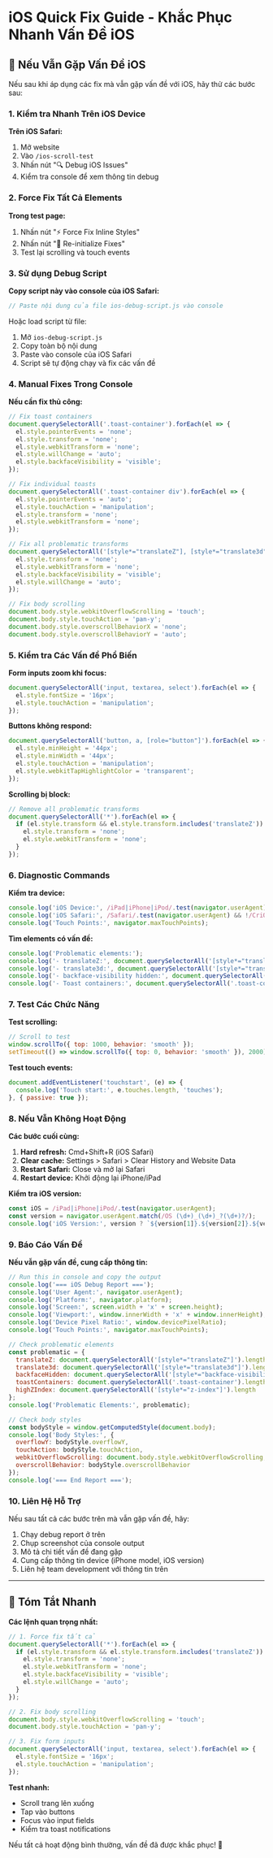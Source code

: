 # iOS Quick Fix Guide - Khắc Phục Nhanh Vấn Đề iOS

## 🚨 Nếu Vẫn Gặp Vấn Đề iOS

Nếu sau khi áp dụng các fix mà vẫn gặp vấn đề với iOS, hãy thử các bước sau:

### 1. Kiểm tra Nhanh Trên iOS Device

**Trên iOS Safari:**
1. Mở website
2. Vào `/ios-scroll-test`
3. Nhấn nút "🔍 Debug iOS Issues" 
4. Kiểm tra console để xem thông tin debug

### 2. Force Fix Tất Cả Elements

**Trong test page:**
1. Nhấn nút "⚡ Force Fix Inline Styles"
2. Nhấn nút "🔄 Re-initialize Fixes"
3. Test lại scrolling và touch events

### 3. Sử dụng Debug Script

**Copy script này vào console của iOS Safari:**

```javascript
// Paste nội dung của file ios-debug-script.js vào console
```

Hoặc load script từ file:
1. Mở `ios-debug-script.js`
2. Copy toàn bộ nội dung
3. Paste vào console của iOS Safari
4. Script sẽ tự động chạy và fix các vấn đề

### 4. Manual Fixes Trong Console

**Nếu cần fix thủ công:**

```javascript
// Fix toast containers
document.querySelectorAll('.toast-container').forEach(el => {
  el.style.pointerEvents = 'none';
  el.style.transform = 'none';
  el.style.webkitTransform = 'none';
  el.style.willChange = 'auto';
  el.style.backfaceVisibility = 'visible';
});

// Fix individual toasts
document.querySelectorAll('.toast-container div').forEach(el => {
  el.style.pointerEvents = 'auto';
  el.style.touchAction = 'manipulation';
  el.style.transform = 'none';
  el.style.webkitTransform = 'none';
});

// Fix all problematic transforms
document.querySelectorAll('[style*="translateZ"], [style*="translate3d"]').forEach(el => {
  el.style.transform = 'none';
  el.style.webkitTransform = 'none';
  el.style.backfaceVisibility = 'visible';
  el.style.willChange = 'auto';
});

// Fix body scrolling
document.body.style.webkitOverflowScrolling = 'touch';
document.body.style.touchAction = 'pan-y';
document.body.style.overscrollBehaviorX = 'none';
document.body.style.overscrollBehaviorY = 'auto';
```

### 5. Kiểm tra Các Vấn đề Phổ Biến

**Form inputs zoom khi focus:**
```javascript
document.querySelectorAll('input, textarea, select').forEach(el => {
  el.style.fontSize = '16px';
  el.style.touchAction = 'manipulation';
});
```

**Buttons không respond:**
```javascript
document.querySelectorAll('button, a, [role="button"]').forEach(el => {
  el.style.minHeight = '44px';
  el.style.minWidth = '44px';
  el.style.touchAction = 'manipulation';
  el.style.webkitTapHighlightColor = 'transparent';
});
```

**Scrolling bị block:**
```javascript
// Remove all problematic transforms
document.querySelectorAll('*').forEach(el => {
  if (el.style.transform && el.style.transform.includes('translateZ')) {
    el.style.transform = 'none';
    el.style.webkitTransform = 'none';
  }
});
```

### 6. Diagnostic Commands

**Kiểm tra device:**
```javascript
console.log('iOS Device:', /iPad|iPhone|iPod/.test(navigator.userAgent));
console.log('iOS Safari:', /Safari/.test(navigator.userAgent) && !/CriOS|FxiOS/.test(navigator.userAgent));
console.log('Touch Points:', navigator.maxTouchPoints);
```

**Tìm elements có vấn đề:**
```javascript
console.log('Problematic elements:');
console.log('- translateZ:', document.querySelectorAll('[style*="translateZ"]').length);
console.log('- translate3d:', document.querySelectorAll('[style*="translate3d"]').length);
console.log('- backface-visibility hidden:', document.querySelectorAll('[style*="backface-visibility: hidden"]').length);
console.log('- Toast containers:', document.querySelectorAll('.toast-container').length);
```

### 7. Test Các Chức Năng

**Test scrolling:**
```javascript
// Scroll to test
window.scrollTo({ top: 1000, behavior: 'smooth' });
setTimeout(() => window.scrollTo({ top: 0, behavior: 'smooth' }), 2000);
```

**Test touch events:**
```javascript
document.addEventListener('touchstart', (e) => {
  console.log('Touch start:', e.touches.length, 'touches');
}, { passive: true });
```

### 8. Nếu Vẫn Không Hoạt Động

**Các bước cuối cùng:**

1. **Hard refresh:** Cmd+Shift+R (iOS Safari)
2. **Clear cache:** Settings > Safari > Clear History and Website Data
3. **Restart Safari:** Close và mở lại Safari
4. **Restart device:** Khởi động lại iPhone/iPad

**Kiểm tra iOS version:**
```javascript
const iOS = /iPad|iPhone|iPod/.test(navigator.userAgent);
const version = navigator.userAgent.match(/OS (\d+)_(\d+)_?(\d+)?/);
console.log('iOS Version:', version ? `${version[1]}.${version[2]}.${version[3] || 0}` : 'Unknown');
```

### 9. Báo Cáo Vấn Đề

**Nếu vẫn gặp vấn đề, cung cấp thông tin:**

```javascript
// Run this in console and copy the output
console.log('=== iOS Debug Report ===');
console.log('User Agent:', navigator.userAgent);
console.log('Platform:', navigator.platform);
console.log('Screen:', screen.width + 'x' + screen.height);
console.log('Viewport:', window.innerWidth + 'x' + window.innerHeight);
console.log('Device Pixel Ratio:', window.devicePixelRatio);
console.log('Touch Points:', navigator.maxTouchPoints);

// Check problematic elements
const problematic = {
  translateZ: document.querySelectorAll('[style*="translateZ"]').length,
  translate3d: document.querySelectorAll('[style*="translate3d"]').length,
  backfaceHidden: document.querySelectorAll('[style*="backface-visibility: hidden"]').length,
  toastContainers: document.querySelectorAll('.toast-container').length,
  highZIndex: document.querySelectorAll('[style*="z-index"]').length
};
console.log('Problematic Elements:', problematic);

// Check body styles
const bodyStyle = window.getComputedStyle(document.body);
console.log('Body Styles:', {
  overflowY: bodyStyle.overflowY,
  touchAction: bodyStyle.touchAction,
  webkitOverflowScrolling: document.body.style.webkitOverflowScrolling,
  overscrollBehavior: bodyStyle.overscrollBehavior
});
console.log('=== End Report ===');
```

### 10. Liên Hệ Hỗ Trợ

Nếu sau tất cả các bước trên mà vẫn gặp vấn đề, hãy:

1. Chạy debug report ở trên
2. Chụp screenshot của console output
3. Mô tả chi tiết vấn đề đang gặp
4. Cung cấp thông tin device (iPhone model, iOS version)
5. Liên hệ team development với thông tin trên

---

## 🎯 Tóm Tắt Nhanh

**Các lệnh quan trọng nhất:**

```javascript
// 1. Force fix tất cả
document.querySelectorAll('*').forEach(el => {
  if (el.style.transform && el.style.transform.includes('translateZ')) {
    el.style.transform = 'none';
    el.style.webkitTransform = 'none';
    el.style.backfaceVisibility = 'visible';
    el.style.willChange = 'auto';
  }
});

// 2. Fix body scrolling
document.body.style.webkitOverflowScrolling = 'touch';
document.body.style.touchAction = 'pan-y';

// 3. Fix form inputs
document.querySelectorAll('input, textarea, select').forEach(el => {
  el.style.fontSize = '16px';
  el.style.touchAction = 'manipulation';
});
```

**Test nhanh:**
- Scroll trang lên xuống
- Tap vào buttons
- Focus vào input fields
- Kiểm tra toast notifications

Nếu tất cả hoạt động bình thường, vấn đề đã được khắc phục! 🎉
